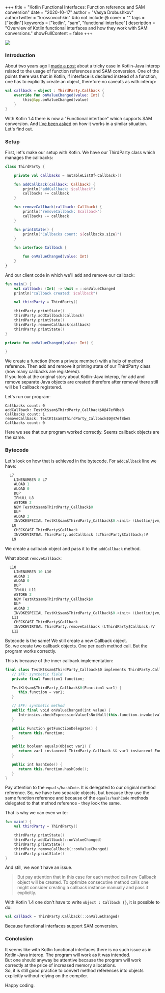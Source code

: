 +++
title = "Kotlin Functional Interfaces: Function reference and SAM conversion"
date = "2020-10-17"
author = "Vasya Drobushkov"
authorTwitter = "krossovochkin" #do not include @
cover = ""
tags = ["kotlin"]
keywords = ["kotlin", "sam", "functional interface"]
description = "Overview of Kotlin functional interfaces and how they work with SAM conversions."
showFullContent = false
+++

[![](https://img.shields.io/badge/kotlinweekly-220-purple#badge)](https://mailchi.mp/kotlinweekly/kotlin-weekly-220)


### Introduction

About two years ago I [made a post](https://medium.com/@krossovochkin/kotlin-java-interop-function-references-and-sam-conversions-3d0cd36f7967) about a tricky case in Kotlin-Java interop related to the usage of function references and SAM conversion.
One of the points there was that in Kotlin, if interface is declared instead of a function, one has to explicitly create an object, therefore no caveats as with interop:
```kotlin
val callback = object : ThirdParty.Callback {
    override fun onValueChanged(value: Int) {
        this@App.onValueChanged(value)
    }
}
```

With Kotlin 1.4 there is now a "Functional interface" which supports SAM conversion. And [I've been asked](https://medium.com/@mwolfe38/does-the-new-kotlin-1-4-sam-interfaces-using-fun-interface-declaration-have-similar-issues-1b08fa65a096) on how it works in a similar situation.  
Let's find out.

### Setup

First, let's make our setup with Kotlin. We have our ThirdParty class which manages the callbacks:
```kotlin
class ThirdParty {

    private val callbacks = mutableListOf<Callback>()

    fun addCallback(callback: Callback) {
        println("addCallback: $callback")
        callbacks += callback
    }

    fun removeCallback(callback: Callback) {
        println("removeCallback: $callback")
        callbacks -= callback
    }

    fun printState() {
        println("Callbacks count: ${callbacks.size}")
    }

    fun interface Callback {

        fun onValueChanged(value: Int)
    }
}
```

And our client code in which we'll add and remove our callback:
```kotlin
fun main() {
    val callback: (Int) -> Unit = ::onValueChanged
    println("callback created: $callback")

    val thirdParty = ThirdParty()

    thirdParty.printState()
    thirdParty.addCallback(callback)
    thirdParty.printState()
    thirdParty.removeCallback(callback)
    thirdParty.printState()
}

private fun onValueChanged(value: Int) {

}
```

We create a function (from a private member) with a help of method reference. Then add and remove it printing state of our ThirdParty class (how many callbacks are registered).  
If you look at the original story about Kotlin-Java interop, for add and remove separate Java objects are created therefore after removal there still will be 1 callback registered.

Let's run our program:
```
Callbacks count: 0
addCallback: TestKt$sam$ThirdParty_Callback$0@47ef8be8
Callbacks count: 1
removeCallback: TestKt$sam$ThirdParty_Callback$0@47ef8be8
Callbacks count: 0
```

Here we see that our program worked correctly. Seems callback objects are the same.

### Bytecode

Let's look on how that is achieved in the bytecode. For `addCallback` line we have:
```kotlin
  L7
    LINENUMBER 8 L7
    ALOAD 1
    ALOAD 0
    DUP
    IFNULL L8
    ASTORE 2
    NEW TestKt$sam$ThirdParty_Callback$0
    DUP
    ALOAD 2
    INVOKESPECIAL TestKt$sam$ThirdParty_Callback$0.<init> (Lkotlin/jvm/functions/Function1;)V
   L8
    CHECKCAST ThirdParty$Callback
    INVOKEVIRTUAL ThirdParty.addCallback (LThirdParty$Callback;)V
   L9
```
We create a callback object and pass it to the `addCallback` method.

What about `removeCallback`:
```kotlin
  L10
    LINENUMBER 10 L10
    ALOAD 1
    ALOAD 0
    DUP
    IFNULL L11
    ASTORE 2
    NEW TestKt$sam$ThirdParty_Callback$0
    DUP
    ALOAD 2
    INVOKESPECIAL TestKt$sam$ThirdParty_Callback$0.<init> (Lkotlin/jvm/functions/Function1;)V
   L11
    CHECKCAST ThirdParty$Callback
    INVOKEVIRTUAL ThirdParty.removeCallback (LThirdParty$Callback;)V
   L12
```
Bytecode is the same! We still create a new Callback object.  
So, we create two callback objects. One per each method call. But the program works correctly.

This is because of the inner callback implementation:
```kotlin
final class TestKt$sam$ThirdParty_Callback$0 implements ThirdParty.Callback, FunctionAdapter {
   // $FF: synthetic field
   private final Function1 function;

   TestKt$sam$ThirdParty_Callback$0(Function1 var1) {
      this.function = var1;
   }

   // $FF: synthetic method
   public final void onValueChanged(int value) {
      Intrinsics.checkExpressionValueIsNotNull(this.function.invoke(value), "invoke(...)");
   }

   public Function getFunctionDelegate() {
      return this.function;
   }

   public boolean equals(Object var1) {
      return var1 instanceof ThirdParty.Callback && var1 instanceof FunctionAdapter && Intrinsics.areEqual(this.function, ((FunctionAdapter)var1).getFunctionDelegate());
   }

   public int hashCode() {
      return this.function.hashCode();
   }
}
```
Pay attention to the `equals/hashCode`. It is delegated to our original method reference. So, we have two separate objects, but because they use the same function reference and because of the `equals/hashCode` methods delegated to that method reference - they look the same.

That is why we can even write:
```kotlin
fun main() {
    val thirdParty = ThirdParty()

    thirdParty.printState()
    thirdParty.addCallback(::onValueChanged)
    thirdParty.printState()
    thirdParty.removeCallback(::onValueChanged)
    thirdParty.printState()
}
```

And still, we won't have an issue.

> But pay attention that in this case for each method call new Callback object will be created. To optimize consecutive method calls one might consider creating a callback instance manually and pass it explicitly.

With Kotlin 1.4 one don't have to write `object : Callback {}`, it is possible to do:
```kotlin
val callback = ThirdParty.Callback(::onValueChanged)
```
Because functional interfaces support SAM conversion.

### Conclusion

It seems like with Kotlin functional interfaces there is no such issue as in Kotlin-Java interop. The program will work as it was intended.  
But one should anyway be attentive because the program will work correctly at the price of increased memory allocations.  
So, it is still good practice to convert method references into objects explicitly without relying on the compiler.

Happy coding.